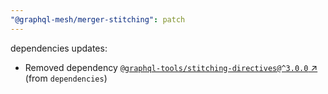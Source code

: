 ```yaml
---
"@graphql-mesh/merger-stitching": patch
---
```

dependencies updates:
  - Removed dependency [`@graphql-tools/stitching-directives@^3.0.0` ↗︎](https://www.npmjs.com/package/@graphql-tools/stitching-directives/v/3.0.0) (from `dependencies`)
